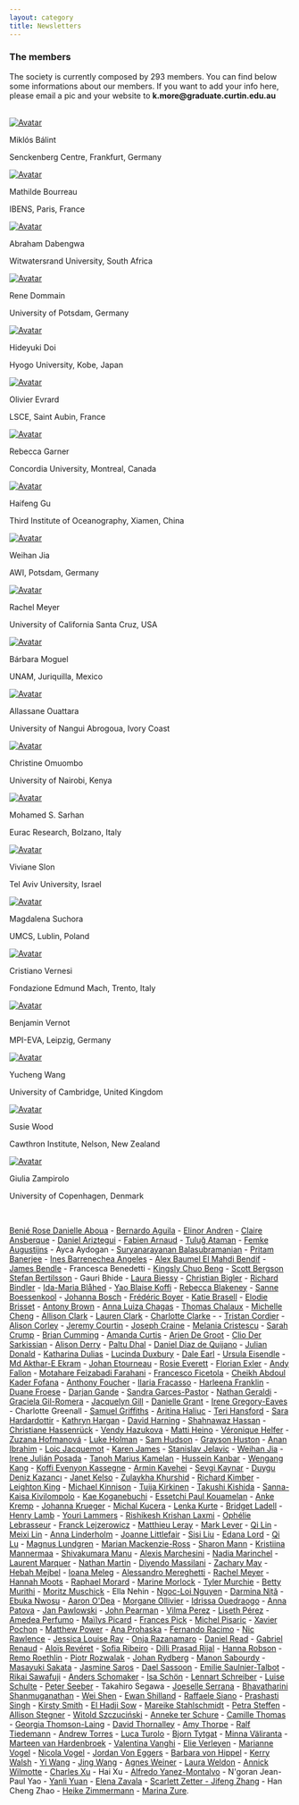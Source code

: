 ```yaml
---
layout: category
title: Newsletters
---
```


<div class="intro">
<h3 class="section-title underline">The members</h3>  
<p> The society is currently composed by 293 members. You can find below some informations about our members. If you want to add your info here, please email a pic and your website to <b>k.more@graduate.curtin.edu.au</b></p>
<br>
</div>

<div class="avatar">


<div class ="member">
<div class="square"><a href="https://www.senckenberg.de/en/institutes/sbik-f/functional-environmental-genomics/" target="_blank"><img src="{{ "/category/members/Mikki.jpg" | relative_url }}" alt="Avatar" /></a></div>
<p>Miklós Bálint</p>
<p>Senckenberg Centre, Frankfurt, Germany</p>
</div>

<div class ="member">
<div class="square"><a href="https://www.ibens.ens.fr/spip.php?rubrique36&lang=fr" target="_blank"><img src="{{ "/category/members/Mathilde_Bourreau.jpg" | relative_url }}" alt="Avatar" /></a></div>
<p>Mathilde Bourreau</p>
<p>IBENS, Paris, France</p>
</div>
	
<div class ="member">
<div class="square"><a href="https://www.researchgate.net/profile/Abraham-Dabengwa" target="_blank"><img src="{{ "/category/members/Abraham_Dabengwa.jpg" | relative_url }}" alt="Avatar" /></a></div>
<p>Abraham Dabengwa</p>
<p>Witwatersrand University, South Africa</p>
</div>

<div class ="member">
<div class="square"><a href="https://scholar.google.de/citations?user=xx3i6sIAAAAJ&hl=en" target="_blank"><img src="{{ "/category/members/Rene_Dommain.jpg" | relative_url }}" alt="Avatar" /></a></div>
<p>Rene Dommain</p>
<p>University of Potsdam, Germany</p>
</div>
	
<div class ="member">
<div class="square"><a href="https://ecologyweb.jimdofree.com/" target="_blank"><img src="{{ "/category/members/Hideyuki_Doi.jpg" | relative_url }}" alt="Avatar" /></a></div>
<p>Hideyuki Doi</p>
<p>Hyogo University, Kobe, Japan</p>
</div>
	
<div class ="member">
<div class="square"><a href="http://www.lsce.ipsl.fr/Pisp/olivier.evrard/" target="_blank"><img src="{{ "/category/members/Olivier_Evrard.JPG" | relative_url }}" alt="Avatar" /></a></div>
<p>Olivier Evrard</p>
<p>LSCE, Saint Aubin, France</p>
</div>

<div class ="member">
<div class="square"><a href="https://rebeccagarner.github.io/" target="_blank"><img src="{{ "/category/members/Rebecca_Garner.jpg" | relative_url }}" alt="Avatar" /></a></div>
<p>Rebecca Garner</p>
<p>Concordia University, Montreal, Canada</p>
</div>
	
<div class ="member">
<div class="square"><a href="https://www.researchgate.net/profile/Haifeng_Gu" target="_blank"><img src="{{ "/category/members/Haifeng_Gu.jpg" | relative_url }}" alt="Avatar" /></a></div>
<p>Haifeng Gu</p>
<p>Third Institute of Oceanography, Xiamen, China</p>
</div>
 
<div class ="member">
<div class="square"><a href="https://www.awi.de/ueber-uns/organisation/mitarbeiter/weihan-jia.html"
target="_blank"><img src="{{ "/category/members/Weihan_Jia.png" | relative_url }}" alt="Avatar" /></a></div>
<p>Weihan Jia</p>
<p>AWI, Potsdam, Germany</p>
</div>

<div class ="member">
<div class="square"><a href="http://www.ucedna.com"
target="_blank"><img src="{{ "/category/members/Rachel_Meyer.jpg" | relative_url }}" alt="Avatar" /></a></div>
<p>Rachel Meyer</p>
<p>University of California Santa Cruz, USA</p>
</div>
	
<div class ="member">
<div class="square"><a href="https://www.researchgate.net/profile/Barbara_Moguel"
target="_blank"><img src="{{ "/category/members/Barbara_Moguel.jpg" | relative_url }}" alt="Avatar" /></a></div>
<p>Bárbara Moguel</p>
<p>UNAM, Juriquilla, Mexico</p>
</div>
	
<div class ="member">
<div class="square"><a href="https://www.univ-na.ci/" target="_blank"><img src="{{ "/category/members/Allassane_Ouattara.jpg" | relative_url }}" alt="Avatar" /></a></div>
<p>Allassane Ouattara</p>
<p>University of Nangui Abrogoua, Ivory Coast</p>
</div>

<div class ="member">
<div class="square"><a href="https://sites.google.com/uonbi.ac.ke/omuombo/home" target="_blank"><img src="{{ "/category/members/Tina_Omuombo.jpg" | relative_url }}" alt="Avatar" /></a></div>
<p>Christine Omuombo</p>
<p>University of Nairobi, Kenya</p>
</div>

	
<div class ="member">
<div class="square"><a href="https://scholar.google.com/citations?user=cLUbbJkAAAAJ" target="_blank"><img src="{{ "/category/members/Mohamed_Sarhan.png" | relative_url }}" alt="Avatar" /></a></div>
<p>Mohamed S. Sarhan</p>
<p>Eurac Research, Bolzano, Italy</p>
</div>

<div class ="member">
<div class="square"><a href="https://www.slonlab.com/" target="_blank"><img src="{{ "/category/members/Viviane_Slon.jpg" | relative_url }}" alt="Avatar" /></a></div>
<p>Viviane Slon</p>
<p>Tel Aviv University, Israel</p>
</div>
	
<div class ="member">
<div class="square"><a href="https://www.umcs.pl/en/addres-book-employee,9721,en.html" target="_blank"><img src="{{ "/category/members/Magdalena_Suchora.png" | relative_url }}" alt="Avatar" /></a></div>
<p>Magdalena Suchora</p>
<p>UMCS, Lublin, Poland</p>
</div>

<div class ="member">
<div class="square"><a href="https://sites.google.com/fmach.it/cristianovernesi/home" target="_blank"><img src="{{"/category/members/Cristiano_Vernesi.png" | relative_url }}" alt="Avatar" /></a></div>
<p>Cristiano Vernesi</p>
<p> Fondazione Edmund Mach, Trento, Italy</p>
</div>

<div class ="member">
<div class="square"><a href="https://scholar.google.com/citations?user=5UbYSBEAAAAJ&hl=en" target="_blank"><img src="{{"/category/members/Benjamin_Vernot.jpg" | relative_url }}" alt="Avatar" /></a></div>
<p>Benjamin Vernot</p>
<p>MPI-EVA, Leipzig, Germany</p>
</div>
	
<div class ="member">
<div class="square"><a href="https://www.researchgate.net/profile/Yucheng-Wang-5" target="_blank"><img src="{{ "/category/members/Yucheng_Wang.png" | relative_url }}" alt="Avatar" /></a></div>
<p>Yucheng Wang</p>
<p>University of Cambridge, United Kingdom</p>
</div>
	
<div class ="member">
<div class="square"><a href="https://www.cawthron.org.nz/our-people/susie-wood/" target="_blank"><img src="{{ "/category/members/Susie_Wood.png" | relative_url }}" alt="Avatar" /></a></div>
<p> Susie Wood</p>
<p> Cawthron Institute, Nelson, New Zealand</p>
</div>
 
<div class ="member">
<div class="square"><a href="https://sites.google.com/york.ac.uk/seachanges/home" target="_blank"><img src="{{ "/category/members/Giulia_Zampirolo.png" | relative_url }}" alt="Avatar" /></a></div>
<p>Giulia Zampirolo</p>
<p>University of Copenhagen, Denmark</p>
</div>

</div> 
<br>

<div class="intro">
<p>
<a href="https://www.researchgate.net/scientific-contributions/Benie-Rose-Danielle-Aboua-2049816223" target="_blank">Benié Rose Danielle Aboua</a> -
<a href="https://www.researchgate.net/profile/Bernardo-Aguila" target="_blank">	Bernardo	Aguila</a> - 
<a href="https://www.sh.se/english/sodertorn-university/contact/researchers/elinor-andren" target="_blank">	Elinor	Andren</a> -
<a href="https://www.icrag-centre.org/people/drclaireansberque.html" target="_blank">	Claire	Ansberque</a> -
<a href="https://www.unige.ch/sciences/terre/people/personal_pages/DanielAriztegui/DanielAriztegui.php" target="_blank">	Daniel	Ariztegui</a> -
<a href="https://edytem.cnrs.fr/pages-personnelles/Fabien-Arnaud/" target="_blank">	Fabien	Arnaud</a> -
<a href="https://www.researchgate.net/profile/Tulug-Ataman" target="_blank">	Tuluğ	Ataman</a> -
<a href="https://www.kuleuven.be/wieiswie/en/person/00121412" target="_blank">	Femke	Augustijns</a> -
	Ayca	Aydogan - 
<a href="https://www.researchgate.net/profile/Suryanarayanan-Balasubramanian" target="_blank">	Suryanarayanan	Balasubramanian</a> -
<a href="https://scholar.google.com/citations?user=DfM6UvsAAAAJ&hl=en" target="_blank">	Pritam	Banerjee</a> -
<a href="https://scholar.google.com/citations?user=HZ_2OcIAAAAJ&hl=fr" target="_blank">	Ines	Barrenechea Angeles</a> -
<a href="https://www.imbe.fr/alex-baumel" target="_blank">	Alex	Baumel
<a href="https://www.earth.ox.ac.uk/people/el-mahdi-bendif/" target="_blank">	El Mahdi	Bendif</a> -
<a href="https://jamesbendle.wordpress.com" target="_blank">	James	Bendle</a> -
	Francesca	Benedetti - 
<a href="https://www.igb-berlin.de/en/profile/kingsly-chuo-beng" target="_blank">	Kingsly Chuo	Beng</a> -
<a href="http://ceelab.ca/" target="_blank">	Scott	Bergson
<a href="https://www.slu.se/en/ew-cv/stefan-bertilsson/" target="_blank">	Stefan	Bertilsson</a> -
	Gauri	Bhide - 
<a href="https://www.cawthron.org.nz/our-people/laura-biessy/" target="_blank">	Laura	Biessy</a> -
<a href="https://www.umu.se/institutionen-for-ekologi-miljo-och-geovetenskap/" target="_blank">	Christian	Bigler</a> -
<a href="https://www.umu.se/en/staff/richard-bindler/" target="_blank">	Richard	Bindler</a> -
<a href="https://www.researchgate.net/profile/Ida-Maria-Blahed-2" target="_blank">	Ida-Maria	Blåhed</a> -
<a href="https://www.univ-fhb.edu.ci" target="_blank">	Yao	Blaise Koffi</a> -
<a href="https://www.uio.no/english/research/strategic-research-areas/life-science/research/convergence-environments/realife/people/rebecca-blakeney.html" target="_blank">	Rebecca	Blakeney</a> -
<a href="https://www.mn.uio.no/cees/english/people/core/sanneb/" target="_blank">	Sanne	Boessenkool</a> -
<a href="https://www.kathrynhargan.com/our-team-opportunities" target="_blank">	Johanna	Bosch</a> -
<a href="https://leca.osug.fr/" target="_blank">	Frédéric	Boyer</a> -
<a href="https://www.researchgate.net/profile/Katie-Brasell" target="_blank">	Katie	Brasell</a> -
<a href="http://www.imbe.fr/elodie-brisset" target="_blank">	Elodie	Brisset</a> -
<a href="https://uit.no/ansatte/person?p_document_id=581371" target="_blank">	Antony	Brown</a> -
<a href="https://www.limnologie.uni-konstanz.de/ag-epp-umweltgenomik/team/anna-chagas/" target="_blank">	Anna Luiza	Chagas</a> -
<a href="https://fr.linkedin.com/in/thomas-chalaux-54a77a151" target="_blank">	Thomas	Chalaux</a> -
<a href="https://biology.queensu.ca/people/department/graduate-students/michelle-cheng/" target="_blank">	Michelle	Cheng</a> -
<a href="http://waterandenvironmentlab.weebly.com/people.html" target="_blank">	Allison	Clark</a> -
<a href="https://www.sfu.ca/archaeology/graduate/grad_students/clark.html" target="_blank">	Lauren	Clark</a> -
<a href="https://scholar.google.co.uk/citations?user=FvmtQ5MAAAAJ&hl=en" target="_blank">	Charlotte	Clarke</a> -</a> -
<a href="https://scholar.google.com/citations?user=sGSSOH4AAAAJ&hl=fr" target="_blank">	Tristan	Cordier</a> -
<a href="https://www.researchgate.net/profile/Alison-Corley" target="_blank">	Alison	Corley</a> -
<a href="https://www.awi.de/en/about-us/organisation/staff/jeremy-courtin.html" target="_blank">	Jeremy	Courtin</a> -
<a href="Http://Www.jonahventures.com" target="_blank">	Joseph	Craine</a> -
<a href="http://biology.mcgill.ca/faculty/cristescu/" target="_blank">	Melania	Cristescu</a> -
<a href="https://www.sarahcrumpscience.com/" target="_blank">	Sarah	Crump</a> -
<a href="https://www.queensu.ca/pearl/" target="_blank">	Brian	Cumming</a> -
<a href="https://www.amandancurtis.com/" target="_blank">	Amanda	Curtis</a> -
<a href="http://www.wur.nl/en/product/Ecological-genetics.htm" target="_blank">	Arjen	De Groot</a> -
<a href="https://cagt.cnrs.fr" target="_blank">	Clio	Der Sarkissian</a> -
<a href="https://aquaticecoevo.uqam.ca" target="_blank">	Alison	Derry</a> -
<a href="http://www.jaduniv.edu.in/profile.php?uid=1071" target="_blank">	Paltu	Dhal</a> -
<a href="https://www.researchgate.net/profile/Daniel-Quijano-3" target="_blank">	Daniel	Diaz de Quijano</a> -
<a href="https://www.researchgate.net/profile/Julian_Donald" target="_blank">	Julian	Donald</a> -
<a href="https://www.york.ac.uk/archaeology/people/research-staff/katharina-dulias/" target="_blank">	Katharina	Dulias</a> -
<a href="https://researchers.adelaide.edu.au/profile/lucinda.duxbury" target="_blank">	Lucinda	Duxbury</a> -
<a href="https://anthropology.unm.edu/people/grad-students/profile/dale-r-earl.html" target="_blank">	Dale	Earl</a> -
<a href="https://scholar.google.de/citations?user=gY2IfboAAAAJ&hl=de" target="_blank">	Ursula	Eisendle</a> -
<a href="http://tiger.curtin.edu.au/our-people/students/" target="_blank">	Md Akthar-E	Ekram</a> -
<a href="https://www.epoc.u-bordeaux.fr/index.php?lang=fr&page=fiche_permanents&id=jetourne" target="_blank">	Johan	Etourneau</a> -
<a href="https://www.researchgate.net/profile/Rosie-Everett-2" target="_blank">	Rosie	Everett</a> -
<a href="https://ufind.univie.ac.at/en/person.html?id=102471" target="_blank">	Florian	Exler</a> -
<a href="https://geosciences.uconn.edu/person/andy_fallon/" target="_blank">	Andy	Fallon</a> -
<a href="https://www.researchgate.net/profile/Motahare-Feizabadi-Farahani-2" target="_blank">	Motahare	Feizabadi Farahani</a> -
<a href="https://digilander.libero.it/lyrgus/index.html" target="_blank">	Francesco	Ficetola</a> -
<a href="http://www.ucad.sn" target="_blank">	Cheikh Abdoul Kader	Fofana</a> -
<a href="https://www.researchgate.net/profile/Anthony-Foucher" target="_blank">	Anthony	Foucher</a> -
<a href="https://www.researchgate.net/profile/Ilaria-Fracasso" target="_blank">	Ilaria	Fracasso</a> -
<a href="https://uk.linkedin.com/in/harleena-franklin-613666111" target="_blank">	Harleena	Franklin</a> -
<a href="https://apps.ualberta.ca/directory/person/duane" target="_blank">	Duane	Froese</a> -
<a href="https://www.marum.de/en/index.html" target="_blank">	Darjan	Gande</a> -
<a href="https://en.uit.no/ansatte/sandra.garces-pastor" target="_blank">	Sandra	Garces-Pastor</a> -
<a href="https://scholar.google.co.uk/citations?hl=en&user=0iRDIjsAAAAJ&view_op=list_works" target="_blank">	Nathan	Geraldi</a> -
<a href="https://gilromera.com/" target="_blank">	Graciela	Gil-Romera</a> -
<a href="http://www.beastlab.net" target="_blank">	Jacquelyn	Gill</a> -
<a href="https://www.norceresearch.no/en/persons/danielle-grant" target="_blank">	Danielle	Grant</a> -
<a href="http://gregoryeaveslab.weebly.com" target="_blank">	Irene	Gregory-Eaves</a> -
	Charlotte Greenall -
<a href="https://www.mola.org.uk/people/sam-griffiths" target="_blank">	Samuel	Griffiths</a> -
<a href="https://orcid.org/0000-0002-5681-8210" target="_blank">	Aritina	Haliuc</a> -
<a href="https://warwick.ac.uk/fac/sci/lifesci/research/archaeobotany/group_members/" target="_blank">	Teri	Hansford</a> -
<a href="https://www.researchgate.net/profile/Sara-Hardardottir" target="_blank">	Sara	Hardardottir</a> -
<a href="https://www.kathrynhargan.com" target="_blank">	Kathryn	Hargan</a> -
<a href="https://instaar.colorado.edu/people/david-harning/" target="_blank">	David	Harning</a> -
<a href="https://www.researchgate.net/profile/Shahnawaz-Hassan-2" target="_blank">	Shahnawaz	Hassan</a> -
<a href="https://www.marum.de/en/Dr.-christiane-hassenrueck.html" target="_blank">	Christiane	Hassenrück</a> -
<a href="https://sbe.umaine.edu/people/vaclava-vendy-hazukova/" target="_blank">	Vendy	Hazukova</a> -
<a href="https://www.oulu.fi/wildlifegenomics/node/34129" target="_blank">	Matti	Heino</a> -
<a href="https://www.leibniz-zmt.de/en/marine-tropics-research/who-we-are/veronique-helfer-en.html" target="_blank">	Véronique	Helfer</a> -
<a href="https://scholar.google.com/citations?user=LAftoAQAAAAJ&hl=en" target="_blank">	Zuzana	Hofmanová</a> -
<a href="https://sites.google.com/view/lukeeholman" target="_blank">	Luke	Holman</a> -
<a href="https://www.southampton.ac.uk/geography/postgraduate/research_students/smh1n18.page" target="_blank">	Sam	Hudson</a> -
<a href="https://umaine.edu/epscor/2020/07/27/meet-maine-edna-grayson-huston-graduate-research-assistant/" target="_blank">	Grayson	Huston</a> -
<a href="https://www.researchgate.net/profile/Anan-Ibrahim-2" target="_blank">	Anan	Ibrahim</a> -
<a href="http://www.takuvik.ulaval.ca/team/jacquemot_loic.php" target="_blank">	Loic	Jacquemot</a> -
<a href="https://www.linkedin.com/in/karenejames" target="_blank">	Karen	James</a> -
<a href="https://www.isterre.fr/?lang=en" target="_blank">	Stanislav	Jelavic</a> -
<a href="https://www.awi.de/ueber-uns/organisation/mitarbeiter/weihan-jia.html" target="_blank">	Weihan	Jia</a> -
<a href="https://es.linkedin.com/in/irenejulianposada" target="_blank">	Irene	Julián Posada</a> -
<a href="https://www.univ-fhb.edu.ci" target="_blank">	Tanoh Marius	Kamelan</a> -
<a href="http://moleculargeo.chem.umu.se/dr-hussein-kanbar/" target="_blank">	Hussein	Kanbar</a> -
<a href="https://www.tu-braunschweig.de/igeo/team/kang-wengang" target="_blank">	Wengang	Kang</a> -
<a href="http://www.univ-lome.tg" target="_blank"> Koffi Evenyon	Kassegne</a> -
<a href="https://researchers.mq.edu.au/en/persons/armin-kavehei" target="_blank">	Armin	Kavehei</a> -
<a href="https://www.researchgate.net/profile/Sevgi-Kaynar" target="_blank">	Sevgi	Kaynar</a> -
<a href="https://funecol.org/duygu-deniz-kazanci-ph-d-student/" target="_blank">	Duygu Deniz	Kazancı</a> -
<a href="Http://www.eva.mpg.de" target="_blank">	Janet	Kelso</a> -
<a href="https://scholar.google.com/citations?user=lcmPx3cAAAAJ&hl=en" target="_blank">	Zulaykha	Khurshid</a> -
<a href="https://edge.univie.ac.at/people/richard-kimber" target="_blank">	Richard	Kimber</a> -
<a href="https://www.eawag.ch/en/aboutus/portrait/organisation/staff/profile/leighton-rebecca-king/show/" target="_blank">	Leighton	King</a> -
<a href="https://umaine.edu/evoappslab/" target="_blank">	Michael	Kinnison</a> -
<a href="https://helsinki.academia.edu/TuijaKirkinen" target="_blank">	Tuija	Kirkinen</a> -
<a href="https://sites.google.com/view/tkishida/english" target="_blank">	Takushi	Kishida</a> -
<a href="https://fi.linkedin.com/in/sanna-kaisa-kivilompolo-4a639112b" target="_blank">	Sanna-Kaisa	Kivilompolo</a> -
<a href="https://researchmap.jp/kaekoganebuchi" target="_blank">	Kae	Koganebuchi</a> -
<a href="http://biosciencesqualite.ci" target="_blank">	Essetchi Paul	Kouamelan</a> -
<a href="https://www.io-warnemuende.de/phytoplancton-ecology.html" target="_blank">	Anke	Kremp</a> -
<a href="https://www.researchgate.net/profile/Johanna-Krueger-2" target="_blank">	Johanna	Krueger</a> -
<a href="https://www.marum.de/en/Prof.-michal-kucera.html" target="_blank">	Michal	Kucera</a> -
<a href="https://cl.linkedin.com/in/lenka-kurte-3a3a54162" target="_blank">	Lenka	Kurte</a> -
<a href="https://scholar.google.com/citations?user=VKnrRpAAAAAJ&hl=en" target="_blank">	Bridget	Ladell</a> -
<a href="https://www.aber.ac.uk/en/dges/staff-profiles/listing/profile/hfl/" target="_blank">	Henry	Lamb</a> -
<a href="https://en.uit.no/ansatte/person?p_document_id=457529" target="_blank">	Youri	Lammers</a> -
<a href="https://www.researchgate.net/profile/Rishikesh-Laxmi" target="_blank">	Rishikesh Krishan	Laxmi</a> -
<a href="https://fr.linkedin.com/in/ophelie-lebrasseur" target="_blank">	Ophélie	Lebrasseur</a> -
<a href="https://scholar.google.com/citations?user=9yfxHPAAAAAJ&hl=en" target="_blank">	Franck	Lejzerowicz</a> -
<a href="https://www.matthieuleray.website/" target="_blank">	Matthieu	Leray</a> -
<a href="http://www.envmicro.ethz.ch/" target="_blank">	Mark	Lever</a> -
<a href="https://www.researchgate.net/profile/Qi_Lin37" target="_blank">	Qi	Lin</a> -
<a href="https://waynelab.eeb.ucla.edu/lab-members/meixi-lin/" target="_blank">	Meixi	Lin</a> -
<a href="https://liberalarts.tamu.edu" target="_blank">	Anna	Linderholm</a> -
<a href="https://joannelittlefairblog.wordpress.com/" target="_blank">	Joanne	Littlefair</a> -
<a href="https://www.awi.de/en/about-us/organisation/staff/sisi-liu.html" target="_blank">	Sisi	Liu</a> -
<a href="https://palaeogenetics.com/people/edana-lord/" target="_blank">	Edana	Lord</a> -
<a href="https://www.researchgate.net/profile/Qi-Lu-41" target="_blank">	Qi	Lu</a> -
<a href="https://katalog.uu.se/profile/?id=N2-303" target="_blank">	Magnus	Lundgren</a> -
<a href="https://www.researchgate.net/profile/Marian-Mackenzie-Ross-2" target="_blank">	Marian	Mackenzie-Ross</a> -
<a href="https://www.researchgate.net/profile/Sharon-Mann" target="_blank">	Sharon	Mann</a> -
<a href="https://researchportal.helsinki.fi/en/persons/kristiina-mannermaa" target="_blank">	Kristiina	Mannermaa</a> -
<a href="https://scholar.google.co.in/citations?user=VRWgezMAAAAJ&hl=en" target="_blank">	Shivakumara	Manu</a> -
<a href="http://www.ipsp.cnr.it/marchesini-alexis/" target="_blank">	Alexis	Marchesini</a> -
<a href="https://www.researchgate.net/profile/Nadia-Marinchel" target="_blank">	Nadia	Marinchel</a> -
<a href="https://www.researchgate.net/profile/Laurent_Marquer" target="_blank">	Laurent	Marquer</a> -
<a href="https://fr.linkedin.com/in/nathan-martin-8168b8101" target="_blank">	Nathan	Martin</a> -
<a href="https://www.researchgate.net/profile/Diyendo-Massilani" target="_blank">	Diyendo	Massilani</a> -
<a href="https://umaine.edu/edna/" target="_blank">	Zachary	May</a> -
<a href="https://www.researchgate.net/profile/Hebah-Mejbel" target="_blank">	Hebah	Mejbel</a> -
<a href="http://palaeogenetics.com/im/" target="_blank">	Ioana	Meleg</a> -
<a href="https://climatechange.umaine.edu/people/alessandro-mereghetti/" target="_blank">	Alessandro	Mereghetti</a> -
<a href="http://www.ucedna.com" target="_blank">	Rachel	Meyer</a> -
<a href="https://anthropology.stanford.edu/people/hannah-moots" target="_blank">	Hannah	Moots</a> -
<a href="https://www.marum.de/en/Dr.-raphael-morard.html" target="_blank">	Raphael	Morard</a> -
<a href="https://www.umu.se/en/staff/marina-morlock/" target="_blank">	Marine	Morlock</a> -
<a href="https://socialsciences.mcmaster.ca/mcmaster-ancient-dna-centre" target="_blank">	Tyler	Murchie</a> -
<a href="https://www.uonbi.ac.ke/" target="_blank">	Betty	Murithi</a> -
<a href="https://www.moritzmuschick.science" target="_blank">	Moritz	Muschick</a> -
Ella	Nehin -
<a href="https://pl.linkedin.com/in/liojinguyen" target="_blank">	Ngoc-Loi	Nguyen</a> -
<a href="https://www.chancepsu.org/faculty-romania2021" target="_blank">	Darmina	Niță</a> -
<a href="https://www.gfz-potsdam.de/en/staff/ebuka-canisius-nwosu/sec37/" target="_blank">	Ebuka	Nwosu</a> -
<a href="https://stri.si.edu/scientist/aaron-odea" target="_blank">	Aaron	O'Dea</a> -
<a href="https://ecobio.univ-rennes1.fr/interlocuteurs/morgane-ollivier" target="_blank">	Morgane	Ollivier</a> -
<a href="https://www.researchgate.net/profile/Idrissa-Ouedraogo-3" target="_blank">	Idrissa	Ouedraogo</a> -
<a href="https://www.uib.no/en/persons/Anna.Patova" target="_blank">	Anna	Patova</a> -
<a href="http://www.iopan.gda.pl" target="_blank">	Jan	Pawlowski</a> -
<a href="https://www.cawthron.org.nz/our-people/john-pearman/" target="_blank">	John	Pearman</a> -
<a href="https://www.adelaide.edu.au/directory/vilma.perez" target="_blank">	Vilma	Perez</a> -
<a href="https://www.tu-braunschweig.de/igeo/team/perez-liseth" target="_blank">	Liseth	Pérez</a> -
<a href="https://www.awi.de/en/about-us/organisation/staff/amedea-perfumo.html" target="_blank">	Amedea	Perfumo</a> -
<a href="https://www.researchgate.net/profile/Mailys-Picard" target="_blank">	Maïlys	Picard</a> -
<a href="https://science.uottawa.ca/biology/people/pick-frances-r" target="_blank">	Frances	Pick</a> -
<a href="http://waterandenvironmentlab.weebly.com" target="_blank">	Michel	Pisaric</a> -
<a href="https://www.cawthron.org.nz/our-people/xavier-pochon/" target="_blank">	Xavier	Pochon</a> -
<a href="https://staffportal.curtin.edu.au/staff/profile/view/matthew-power-d7fbe4b2/" target="_blank">	Matthew	Power</a> -
<a href="https://www.zoo.cam.ac.uk/directory/ana-prohaska" target="_blank">	Ana	Prohaska</a> -
<a href="https://sites.google.com/site/fernandoracimo/home" target="_blank">	Fernando	Racimo</a> -
<a href="https://www.otago.ac.nz/zoology/staff/otago048683.html" target="_blank">	Nic	Rawlence</a> -
<a href="https://www.norceresearch.no/en/persons/jessica-louise-ray" target="_blank">	Jessica Louise	Ray</a> -
<a href="https://mg.linkedin.com/in/onja-razanamaro-00b17437" target="_blank">	Onja	Razanamaro</a> -
<a href="https://www.ceh.ac.uk/staff/daniel-read" target="_blank">	Daniel	Read</a> -
<a href="https://grenaud.github.io/" target="_blank">	Gabriel	Renaud</a> -
<a href="https://en.uit.no/ansatte/person?p_document_id=742731" target="_blank">	Aloïs	Revéret</a> -
<a href="https://www.researchgate.net/profile/Sofia-Ribeiro-9" target="_blank">	Sofia	Ribeiro</a> -
<a href="https://en.uit.no/tmu" target="_blank">	Dilli Prasad	Rijal</a> -
<a href="https://www.wwt.org.uk/our-work/wetland-conservation-unit/meet-the-team/hannah-robson/" target="_blank">	Hanna	Robson</a> -
<a href="https://www.eawag.ch/en/aboutus/portrait/organisation/staff/profile/remo-roethlin/show/" target="_blank">	Remo	Roethlin</a> -
<a href="https://www.researchgate.net/profile/Piotr-Rozwalak" target="_blank">	Piotr	Rozwalak</a> -
<a href="https://www.umu.se/en/staff/johan-rydberg/" target="_blank">	Johan	Rydberg</a> -
<a href="https://www.epoc.u-bordeaux.fr/index.php?lang=fr&page=fiche_etudiants&id=msabourd" target="_blank">	Manon	Sabourdy</a> -
<a href="https://volley0red777.wixsite.com/sakata" target="_blank">	Masayuki	Sakata</a> -
<a href="https://diatomecology.com/" target="_blank">	Jasmine	Saros</a> -
<a href="https://www.research.manchester.ac.uk/portal/dael.sassoon.html" target="_blank">	Dael	Sassoon</a> -
<a href="https://www.fsg.ulaval.ca/departements/professeurs/emilie-saulnier-talbot-904/" target="_blank">	Emilie	Saulnier-Talbot</a> -
<a href="https://researchmap.jp/rikai?lang=en" target="_blank">	Rikai	Sawafuji</a> -
<a href="https://uit.no/ansatte/person?p_document_id=443179" target="_blank">	Anders	Schomaker</a> -
<a href="https://www.researchgate.net/profile/Isa-Schoen" target="_blank">	Isa	Schön</a> -
<a href="https://www.researchgate.net/profile/Lennart-Schreiber" target="_blank">	Lennart	Schreiber</a> -
<a href="https://www.awi.de/ueber-uns/organisation/mitarbeiter/luise-schulte.html" target="_blank">	Luise	Schulte</a> -
<a href="https://www.limnologie.uni-konstanz.de/en/ag-epp-environmental-genomics/team/peter-seeber/" target="_blank">	Peter	Seeber</a> -
Takahiro Segawa -
<a href="https://www.researchgate.net/profile/Joeselle-Serrana/amp" target="_blank">	Joeselle	Serrana</a> -
<a href="https://www.researchgate.net/profile/Bhavatharini-Shanmuganathan" target="_blank">	Bhavatharini	Shanmuganathan</a> -
<a href="https://www.awi.de/en/science/geosciences/polar-terrestrial-environmental-systems/staff.html" target="_blank">	Wei	Shen</a> -
<a href="https://www.qmul.ac.uk/sbcs/staff/ewanshilland.html" target="_blank">	Ewan	Shilland</a> -
<a href="https://annuaire.ifremer.fr/cv/17456/" target="_blank">	Raffaele	Siano</a> -
<a href="https://www.researchgate.net/profile/Prashasti-Singh-4" target="_blank">	Prashasti	Singh</a> -
<a href="https://www.cawthron.org.nz/our-people/kirsty-smith/" target="_blank">	Kirsty	Smith</a> -
<a href="http://www.ucad.sn" target="_blank">	El Hadji	Sow</a> -
<a href="https://www.eva.mpg.de/evolution/staff/mareike-cordula-stahlschmidt/" target="_blank">	Mareike	Stahlschmidt</a> -
<a href="https://www.tu-braunschweig.de/igeo/team/petra-steffen" target="_blank">	Petra	Steffen</a> -
<a href="https://allisonstegner.com/" target="_blank">	Allison	Stegner</a> -
<a href="https://geohazards.amu.edu.pl/en/prof-uam-dr-hab-witold-szczucinski" target="_blank">	Witold	Szczuciński</a> -
<a href="https://anneketerschure.nl/" target="_blank">	Anneke	ter Schure</a> -
<a href="https://cmllthomas.wixsite.com/geomic" target="_blank">	Camille	Thomas</a> -
<a href="https://scholar.google.com/citations?user=nm2iXpYAAAAJ&hl=en" target="_blank">	Georgia	Thomson-Laing</a> -
<a href="https://www.geog.ucl.ac.uk/people/academic-staff/david-thornalley" target="_blank">	David	Thornalley</a> -
<a href="https://www.researchgate.net/profile/Amy_Thorpe7" target="_blank"> 	Amy	Thorpe</a> -
<a href="https://www.uni-potsdam.de/en/ibb-evolutionsbiologie/index" target="_blank">	Ralf	Tiedemann</a> -
<a href="https://www.4d-reef.eu/esr/andrew-torres/" target="_blank">	Andrew	Torres</a> -
<a href="https://www.researchgate.net/profile/Luca-Turolo" target="_blank">	Luca	Turolo</a> -
<a href="https://biblio.ugent.be/person/802000412688" target="_blank">	Bjorn	Tytgat</a> -
<a href="https://www.helsinki.fi/en/researchgroups/environmental-change" target="_blank">	Minna	Väliranta</a> -
<a href="https://www.ncl.ac.uk/gps/staff/profile/maartenvanhardenbroek.html#research" target="_blank">	Marteen	van Hardenbroek</a> -
<a href="https://ibsclimate.org/" target="_blank"> Valentina Vanghi</a> -
<a href="https://www.ugent.be/we/biology/en/research/protistology/pae-home/" target="_blank">	Elie	Verleyen</a> -
<a href="https://www.researchgate.net/profile/Marianne-Vogel" target="_blank">	Marianne	Vogel</a> -
<a href="https://orbit.dtu.dk/en/persons/nicola-alexandra-vogel" target="_blank">	Nicola	Vogel</a> -
<a href="https://sites.google.com/view/jvoneggers/home" target="_blank">	Jordan	Von Eggers</a> -
<a href="https://www.awi.de/en/about-us/organisation/staff/barbara-von-hippel.html" target="_blank">	Barbara	von Hippel</a> -
<a href="https://www.gov.uk/government/organisations/environment-agency" target="_blank">	Kerry	Walsh</a> -
<a href="https://www.limnologie.uni-konstanz.de/en/ag-epp-environmental-genomics/team/yi-wang/" target="_blank">	Yi	Wang</a> -
<a href="http://earth.tju.edu.cn/" target="_blank">	Jing	Wang</a> -
<a href="https://www.researchgate.net/profile/Agnes_Weiner" target="_blank">	Agnes	Weiner</a> -
<a href="https://www.researchgate.net/profile/Laura-Weldon-2" target="_blank">	Laura	Weldon</a> -
<a href="https://www.cip.uliege.be/cms/c_6288624/en/cyanobacterial-diversity-phylogeny-and-biogeography" target="_blank">	Annick	Wilmotte</a> -
<a href="https://charlescongxu.weebly.com/" target="_blank">	Charles	Xu</a> -
	Hai Xu -
<a href="https://www.researchgate.net/profile/Alfredo-Yanez" target="_blank">	Alfredo	Yanez-Montalvo</a> -
	N'goran Jean-Paul Yao -	
<a href="https://www.researchgate.net/profile/Yanli-Yuan" target="_blank">	Yanli	Yuan</a> -
<a href="https://www.eva.mpg.de/genetics/advanced-dna-sequencing-techniques/group-staff/" target="_blank">	Elena	Zavala</a> -
<a href="https://www.ecogen.no/" target="_blank">	Scarlett	Zetter -
<a href="http://www.itpcas.cas.cn/new_rcdw/new_qchcy/new_cy/202102/t20210225_5960839.html" target="_blank">	Jifeng	Zhang</a> -
	Han Cheng Zhao -
<a href="https://scholar.google.com/citations?user=0W79goMAAAAJ&hl=de" target="_blank">	Heike	Zimmermann</a> -
<a href="https://globe.ku.dk/staff-list/?pure=en/persons/674373" target="_blank">	Marina	Zure</a>.
